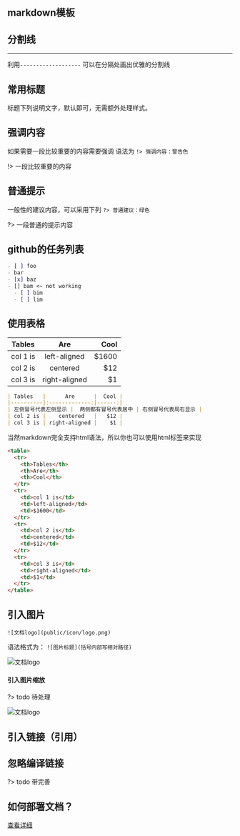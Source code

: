 ## markdown模板

## 分割线
------------------------------

利用`-------------------` 
可以在分隔处画出优雅的分割线

## 常用标题
标题下列说明文字，默认即可，无需额外处理样式。

## 强调内容
如果需要一段比较重要的内容需要强调 语法为 `!> 强调内容：警告色`

!> 一段比较重要的内容

## 普通提示
一般性的建议内容，可以采用下列 `?> 普通建议：绿色`

?> 一段普通的提示内容

## github的任务列表
```markdown
- [ ] foo
- bar
- [x] baz
- [] bam <~ not working
  - [ ] bim
  - [ ] lim
```
## 使用表格

| Tables   |      Are      |  Cool |
|----------|:-------------:|------:|
| col 1 is |  left-aligned | $1600 |
| col 2 is |    centered   |   $12 |
| col 3 is | right-aligned |    $1 |

```markdown
| Tables   |      Are      |  Cool |
|----------|:-------------:|------:|
| 左侧冒号代表左侧显示 |  两侧都有冒号代表居中 | 右侧冒号代表局右显示 |
| col 2 is |    centered   |   $12 |
| col 3 is | right-aligned |    $1 |
```

当然markdown完全支持html语法，所以你也可以使用html标签来实现
```markdown
<table>
  <tr>
    <th>Tables</th>
    <th>Are</th>
    <th>Cool</th>
  </tr>
  <tr>
    <td>col 1 is</td>
    <td>left-aligned</td>
    <td>$1600</td>
  </tr>
  <tr>
    <td>col 2 is</td>
    <td>centered</td>
    <td>$12</td>
  </tr>
  <tr>
    <td>col 3 is</td>
    <td>right-aligned</td>
    <td>$1</td>
  </tr>
</table>
```


## 引入图片

`![文档logo](public/icon/logo.png)`

语法格式为： `![图片标题](括号内部写相对路径)`

![文档logo](public/icon/logo.png)
#### 引入图片缩放

?> todo 待处理

![文档logo](public/icon/logo.png 'size=40')

## 引入链接（引用）

## 忽略编译链接
?> todo 带完善

## 如何部署文档？
[查看详细](./笔记说明/部署说明/readme.md)
